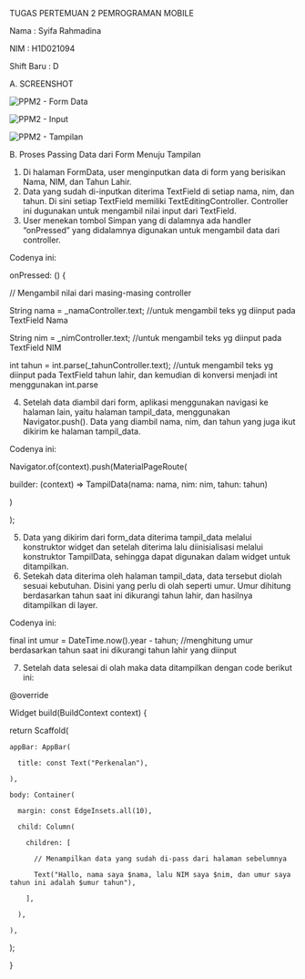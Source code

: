 TUGAS PERTEMUAN 2 PEMROGRAMAN MOBILE

Nama		: Syifa Rahmadina

NIM		: H1D021094

Shift Baru	: D

A.	SCREENSHOT
  
 ![PPM2 - Form Data](https://github.com/user-attachments/assets/5ed2fd3c-67c2-4818-a092-0072259a93af) 


 ![PPM2 - Input](https://github.com/user-attachments/assets/5e1e52f1-c1f1-4778-8133-b2e79a37a11d)


![PPM2 - Tampilan](https://github.com/user-attachments/assets/7f8ceb62-1409-4c10-8be2-631afba42a2e)


B.	Proses Passing Data dari Form Menuju Tampilan 
1.	Di halaman FormData, user menginputkan data di form yang berisikan Nama, NIM, dan Tahun Lahir.
2.	Data yang sudah di-inputkan diterima TextField di setiap nama, nim, dan tahun. Di sini setiap TextField memiliki TextEditingController. Controller ini dugunakan untuk mengambil nilai input dari TextField.
3.	User menekan tombol Simpan yang di dalamnya ada handler “onPressed” yang didalamnya digunakan untuk mengambil data dari controller.

Codenya ini:

onPressed: () {

  // Mengambil nilai dari masing-masing controller
  
  String nama = _namaController.text; //untuk mengambil teks yg diinput pada TextField Nama
  
  String nim = _nimController.text; //untuk mengambil teks yg diinput pada TextField NIM
  
  int tahun = int.parse(_tahunController.text); //untuk mengambil teks yg diinput pada TextField tahun lahir, dan kemudian di konversi menjadi int menggunakan int.parse

4.	Setelah data diambil dari form, aplikasi menggunakan navigasi ke halaman lain, yaitu halaman tampil_data, menggunakan Navigator.push(). Data yang diambil nama, nim, dan tahun yang juga ikut dikirim ke halaman tampil_data. 

Codenya ini:

Navigator.of(context).push(MaterialPageRoute(
 
  builder: (context) => TampilData(nama: nama, nim: nim, tahun: tahun)

)

);

5.	Data yang dikirim dari form_data diterima tampil_data melalui konstruktor widget dan setelah diterima lalu diinisialisasi melalui konstruktor TampilData, sehingga dapat digunakan dalam widget untuk ditampilkan.
6.	Setekah data diterima oleh halaman tampil_data, data tersebut diolah sesuai kebutuhan. Disini yang perlu di olah seperti umur. Umur dihitung berdasarkan tahun saat ini dikurangi tahun lahir, dan hasilnya ditampilkan di layer.

Codenya ini:

final int umur = DateTime.now().year - tahun; //menghitung umur berdasarkan tahun saat ini dikurangi tahun lahir yang diinput

7.	Setelah data selesai di olah maka data ditampilkan dengan code berikut ini:

@override

Widget build(BuildContext context) {

  return Scaffold(
  
    appBar: AppBar(
    
      title: const Text("Perkenalan"),
    
    ),
    
    body: Container(
    
      margin: const EdgeInsets.all(10),
      
      child: Column(
      
        children: [
        
          // Menampilkan data yang sudah di-pass dari halaman sebelumnya
          
          Text("Hallo, nama saya $nama, lalu NIM saya $nim, dan umur saya tahun ini adalah $umur tahun"),
        
        ],
      
      ),
    
    ),
  
  );

}
